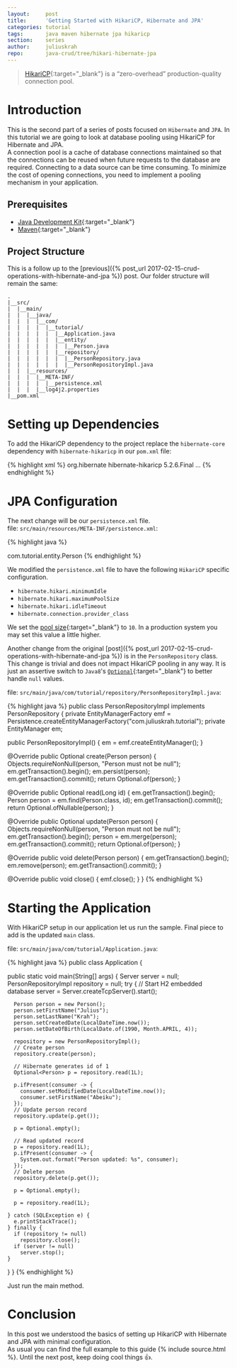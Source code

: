 ```yaml
---
layout:     post
title:      'Getting Started with HikariCP, Hibernate and JPA'
categories: tutorial
tags:       java maven hibernate jpa hikaricp
section:    series
author:     juliuskrah
repo:       java-crud/tree/hikari-hibernate-jpa
---
```

> [HikariCP][]{:target="_blank"} is a “zero-overhead” production-quality connection pool.

# Introduction
This is the second part of a series of posts focused on `Hibernate` and `JPA`. In this tutorial we are going to look at database 
pooling using HikariCP for Hibernate and JPA.  
A connection pool is a cache of database connections maintained so that the connections can be reused when future requests to the 
database are required. Connecting to a data source can be time consuming. To minimize the cost of opening connections, you need to 
implement a pooling mechanism in your application.

## Prerequisites
- [Java Development Kit][JDK]{:target="_blank"}  
- [Maven][]{:target="_blank"}

## Project Structure
This is a follow up to the [previous]({% post_url 2017-02-15-crud-operations-with-hibernate-and-jpa %}) post. Our folder structure 
will remain the same:

```
.
|__src/
|  |__main/
|  |  |__java/
|  |  |  |__com/
|  |  |  |  |__tutorial/
|  |  |  |  |  |__Application.java
|  |  |  |  |  |__entity/
|  |  |  |  |  |  |__Person.java
|  |  |  |  |  |__repository/
|  |  |  |  |  |  |__PersonRepository.java
|  |  |  |  |  |  |__PersonRepositoryImpl.java
|  |  |__resources/
|  |  |  |__META-INF/
|  |  |  |  |__persistence.xml
|  |  |  |__log4j2.properties
|__pom.xml
```

# Setting up Dependencies
To add the HikariCP dependency to the project replace the `hibernate-core` dependency with `hibernate-hikaricp` in our 
`pom.xml` file:

{% highlight xml %}
<dependencies>
  <dependency>
    <groupId>org.hibernate</groupId>
    <artifactId>hibernate-hikaricp</artifactId>
    <version>5.2.6.Final</version>
  </dependency>
  ...
</dependencies>
{% endhighlight %}

# JPA Configuration
The next change will be our `persistence.xml` file.  
file: `src/main/resources/META-INF/persistence.xml`:

{% highlight java %}
<?xml version="1.0" encoding="UTF-8"?>
<persistence version="2.1"
    xmlns="http://xmlns.jcp.org/xml/ns/persistence" xmlns:xsi="http://www.w3.org/2001/XMLSchema-instance"
    xsi:schemaLocation="http://xmlns.jcp.org/xml/ns/persistence
    http://xmlns.jcp.org/xml/ns/persistence/persistence_2_1.xsd">
  <persistence-unit name="com.juliuskrah.tutorial"
    transaction-type="RESOURCE_LOCAL">
    <class>com.tutorial.entity.Person</class>
    <properties>
      <property name="javax.persistence.schema-generation.database.action"
        value="drop-and-create" />
      <property name="javax.persistence.provider"
        value="org.hibernate.jpa.HibernatePersistenceProvider" />
      <property name="javax.persistence.jdbc.driver" value="org.h2.Driver" />
      <property name="javax.persistence.jdbc.url" value="jdbc:h2:tcp://localhost/~/test" />
      <property name="javax.persistence.jdbc.user" value="sa" />
      <property name="javax.persistence.jdbc.password" value="" />
      <property name="hibernate.hikari.minimumIdle" value="5" />
      <property name="hibernate.hikari.maximumPoolSize" value="10" />
      <property name="hibernate.hikari.idleTimeout" value="30000" />
      <property name="hibernate.connection.provider_class" value="org.hibernate.hikaricp.internal.HikariCPConnectionProvider" />
    </properties>
  </persistence-unit>
</persistence>
{% endhighlight %}

We modified the `persistence.xml` file to have the following `HikariCP` specific configuration.

- `hibernate.hikari.minimumIdle`
- `hibernate.hikari.maximumPoolSize`
- `hibernate.hikari.idleTimeout`
- `hibernate.connection.provider_class`

We set the [pool size][Pool Sizing]{:target="_blank"} to `10`. In a production system you may set this value a little higher.

Another change from the original [post]({% post_url 2017-02-15-crud-operations-with-hibernate-and-jpa %}) is in the `PersonRepository` 
class. This change is trivial and does not impact HikariCP pooling in any way. It is just an assertive switch to 
`Java8`'s [`Optional`][Optional]{:target="_blank"} to better handle `null` values.

file: `src/main/java/com/tutorial/repository/PersonRepositoryImpl.java`:

{% highlight java %}
public class PersonRepositoryImpl implements PersonRepository {
  private EntityManagerFactory emf = Persistence.createEntityManagerFactory("com.juliuskrah.tutorial");
  private EntityManager em;

  public PersonRepositoryImpl() {
    em = emf.createEntityManager();
  }

  @Override
  public Optional<Person> create(Person person) {
    Objects.requireNonNull(person, "Person must not be null");
    em.getTransaction().begin();
    em.persist(person);
    em.getTransaction().commit();
    return Optional.of(person);
  }

  @Override
  public Optional<Person> read(Long id) {
    em.getTransaction().begin();
    Person person = em.find(Person.class, id);
    em.getTransaction().commit();
    return Optional.ofNullable(person);
  }

  @Override
  public Optional<Person> update(Person person) {
    Objects.requireNonNull(person, "Person must not be null");
    em.getTransaction().begin();
    person = em.merge(person);
    em.getTransaction().commit();
    return Optional.of(person);
  }

  @Override
  public void delete(Person person) {
    em.getTransaction().begin();
    em.remove(person);
    em.getTransaction().commit();
  }

  @Override
  public void close() {
    emf.close();
  }
}
{% endhighlight %}

# Starting the Application
With HikariCP setup in our application let us run the sample. Final piece to add is the updated `main` class.

file: `src/main/java/com/tutorial/Application.java`:

{% highlight java %}
public class Application {

  public static void main(String[] args) {
    Server server = null;
    PersonRepositoryImpl repository = null;
    try {
      // Start H2 embedded database
      server = Server.createTcpServer().start();

      Person person = new Person();
      person.setFirstName("Julius");
      person.setLastName("Krah");
      person.setCreatedDate(LocalDateTime.now());
      person.setDateOfBirth(LocalDate.of(1990, Month.APRIL, 4));

      repository = new PersonRepositoryImpl();
      // Create person
      repository.create(person);

      // Hibernate generates id of 1
      Optional<Person> p = repository.read(1L);

      p.ifPresent(consumer -> {
        consumer.setModifiedDate(LocalDateTime.now());
        consumer.setFirstName("Abeiku");
      });
      // Update person record
      repository.update(p.get());
			
      p = Optional.empty();

      // Read updated record
      p = repository.read(1L);
      p.ifPresent(consumer -> {
        System.out.format("Person updated: %s", consumer);
      });
      // Delete person
      repository.delete(p.get());
			
      p = Optional.empty();

      p = repository.read(1L);

    } catch (SQLException e) {
      e.printStackTrace();
    } finally {
      if (repository != null)
        repository.close();
      if (server != null)
        server.stop();
    }
  }
}
{% endhighlight %}

Just run the main method.

# Conclusion
In this post we understood the basics of setting up HikariCP with Hibernate and JPA with minimal configuration.  
As usual you can find the full example to this guide {% include source.html %}. Until the next post, keep doing cool things :+1:.


[HikariCP]: http://brettwooldridge.github.io/HikariCP/
[Pool Sizing]: https://github.com/brettwooldridge/HikariCP/wiki/About-Pool-Sizing
[Optional]: http://docs.oracle.com/javase/8/docs/api/java/util/Optional.html
[Maven]: http://maven.apache.org
[JDK]: http://www.oracle.com/technetwork/java/javase/downloads/index.html
